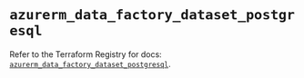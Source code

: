 # `azurerm_data_factory_dataset_postgresql`

Refer to the Terraform Registry for docs: [`azurerm_data_factory_dataset_postgresql`](https://registry.terraform.io/providers/hashicorp/azurerm/4.10.0/docs/resources/data_factory_dataset_postgresql).

